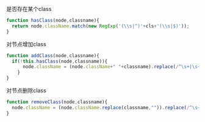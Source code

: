 是否存在某个class
``` javascript
function hasClass(node,classname){
  return node.className.match(new RegExp('(\\s|^)'+cls+'(\\s|$)'));
}
```

对节点增加class
``` javascript
function addClass(node,classname){
  if(!this.hasClass(node,classname)){
      node.className = (node.className+" "+classname).replace(/^\s+|\s+$/g,'');
    }
}
```

对节点删除class
``` javascript
function removeClass(node,classname){
  node.className = (node.className.replace(classname,"")).replace(/^\s+|\s+$/g,'');
}
```

